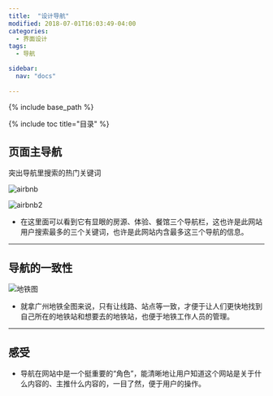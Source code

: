 ```yaml
---
title:  "设计导航"
modified: 2018-07-01T16:03:49-04:00
categories: 
  - 界面设计
tags:
  - 导航

sidebar:
  nav: "docs"
   
---
```


{% include base_path %}

{% include toc title="目录" %}

## 页面主导航

突出导航里搜索的热门关键词

![airbnb](https://gitee.com/NFUNM071/minimal-mistakes/raw/master/images/airbnb.png)

![airbnb2](https://gitee.com/NFUNM071/minimal-mistakes/raw/master/images/airbnb2.png)

* 在这里面可以看到它有显眼的房源、体验、餐馆三个导航栏，这也许是此网站用户搜索最多的三个关键词，也许是此网站内含最多这三个导航的信息。

***
## 导航的一致性

 ![地铁图](https://gitee.com/NFUNM071/minimal-mistakes/raw/master/images/地铁图.jpg) 

*  就拿广州地铁全图来说，只有让线路、站点等一致，才便于让人们更快地找到自己所在的地铁站和想要去的地铁站，也便于地铁工作人员的管理。 


***
## 感受
* 导航在网站中是一个挺重要的“角色”，能清晰地让用户知道这个网站是关于什么内容的、主推什么内容的，一目了然，便于用户的操作。